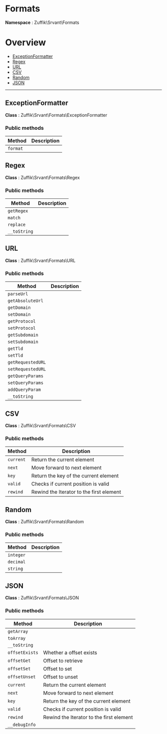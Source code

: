 
# Formats

**Namespace**  : Zuffik\Srvant\Formats

# Overview

- [ExceptionFormatter](__NAMESPACE__.md#ExceptionFormatter)
- [Regex](__NAMESPACE__.md#Regex)
- [URL](__NAMESPACE__.md#URL)
- [CSV](__NAMESPACE__.md#CSV)
- [Random](__NAMESPACE__.md#Random)
- [JSON](__NAMESPACE__.md#JSON)


---
<a name="ExceptionFormatter"></a>
## ExceptionFormatter

**Class**  : Zuffik\Srvant\Formats\ExceptionFormatter

### Public methods

| Method | Description |
|---|---|
| `format` |  |

<a name="Regex"></a>
## Regex

**Class**  : Zuffik\Srvant\Formats\Regex

### Public methods

| Method | Description |
|---|---|
| `getRegex` |  |
| `match` |  |
| `replace` |  |
| `__toString` |  |

<a name="URL"></a>
## URL

**Class**  : Zuffik\Srvant\Formats\URL

### Public methods

| Method | Description |
|---|---|
| `parseUrl` |  |
| `getAbsoluteUrl` |  |
| `getDomain` |  |
| `setDomain` |  |
| `getProtocol` |  |
| `setProtocol` |  |
| `getSubdomain` |  |
| `setSubdomain` |  |
| `getTld` |  |
| `setTld` |  |
| `getRequestedURL` |  |
| `setRequestedURL` |  |
| `getQueryParams` |  |
| `setQueryParams` |  |
| `addQueryParam` |  |
| `__toString` |  |

<a name="CSV"></a>
## CSV

**Class**  : Zuffik\Srvant\Formats\CSV

### Public methods

| Method | Description |
|---|---|
| `current` | Return the current element |
| `next` | Move forward to next element |
| `key` | Return the key of the current element |
| `valid` | Checks if current position is valid |
| `rewind` | Rewind the Iterator to the first element |

<a name="Random"></a>
## Random

**Class**  : Zuffik\Srvant\Formats\Random

### Public methods

| Method | Description |
|---|---|
| `integer` |  |
| `decimal` |  |
| `string` |  |

<a name="JSON"></a>
## JSON

**Class**  : Zuffik\Srvant\Formats\JSON

### Public methods

| Method | Description |
|---|---|
| `getArray` |  |
| `toArray` |  |
| `__toString` |  |
| `offsetExists` | Whether a offset exists |
| `offsetGet` | Offset to retrieve |
| `offsetSet` | Offset to set |
| `offsetUnset` | Offset to unset |
| `current` | Return the current element |
| `next` | Move forward to next element |
| `key` | Return the key of the current element |
| `valid` | Checks if current position is valid |
| `rewind` | Rewind the Iterator to the first element |
| `__debugInfo` |  |

